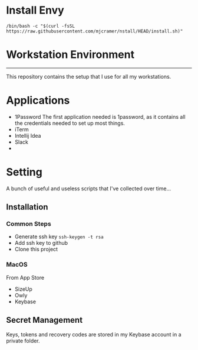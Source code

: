 # Install Envy

```
/bin/bash -c "$(curl -fsSL https://raw.githubusercontent.com/mjcramer/nstall/HEAD/install.sh)"
```


# Workstation Environment 
---
This repository contains the setup that I use for all my workstations. 


# Applications

- 1Password
  The first application needed is 1password, as it contains all the credentials needed to set up most things.
- iTerm 
- Intellij Idea
- Slack
-


# Setting


A bunch of useful and useless scripts that I've collected over time...


## Installation


### Common Steps

- Generate ssh key
```ssh-keygen -t rsa```
- Add ssh key to github
- Clone this project

### MacOS

From App Store
- SizeUp
- Owly
- Keybase


## Secret Management

Keys, tokens and recovery codes are stored in my Keybase account in a private folder.
